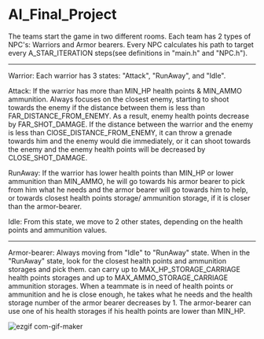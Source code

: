 # AI_Final_Project

The teams start the game in two different rooms. Each team has 2 types of NPC's: Warriors and Armor bearers. Every NPC calculates his path to target every A_STAR_ITERATION steps(see definitions in "main.h" and "NPC.h").

------------------------------------------------------------------------------------------------------------------------------
Warrior:
Each warrior has 3 states: "Attack", "RunAway", and "Idle".

Attack:
If the warrior has more than MIN_HP health points & MIN_AMMO ammunition. Always focuses on the closest enemy, starting to shoot towards the enemy if the distance between them is less than FAR_DISTANCE_FROM_ENEMY. As a result, enemy health points decrease by FAR_SHOT_DAMAGE. If the distance between the warrior and the enemy is less than ClOSE_DISTANCE_FROM_ENEMY, it can throw a grenade towards him and the enemy would die immediately, or it can shoot towards the enemy and the enemy health points will be decreased by CLOSE_SHOT_DAMAGE.

RunAway: 
If the warrior has lower health points than MIN_HP or lower ammunition than MIN_AMMO, he will go towards his armor bearer to pick from him what he needs and the armor bearer will go towards him to help, or towards closest health points storage/ ammunition storage, if it is closer than the armor-bearer.

Idle: 
From this state, we move to 2 other states, depending on the health points and ammunition values.

------------------------------------------------------------------------------------------------------------------------------
Armor-bearer:
Always moving from "Idle" to "RunAway" state. When in the "RunAway" state, look for the closest health points and ammunition storages and pick them. can carry up to MAX_HP_STORAGE_CARRIAGE health points storages and up to MAX_AMMO_STORAGE_CARRIAGE ammunition storages. When a teammate is in need of health points or ammunition and he is close enough, he takes what he needs and the health storage number of the armor bearer decreases by 1. The armor-bearer can use one of his health storages if his health points are lower than MIN_HP.



![ezgif com-gif-maker](https://user-images.githubusercontent.com/81565589/179821440-f98e7155-c66c-43ba-af1e-fdac423944ce.gif)
